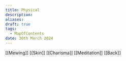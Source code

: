 ```yaml
---
title: Physical
description: 
aliases: 
draft: true
tags:
  - MapOfContents
date: 30th March 2024
---
```

[[Mewing]]
[[Skin]]
[[Charisma]]
[[Meditation]]
[[Back]]